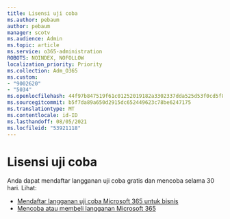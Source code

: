 ```yaml
---
title: Lisensi uji coba
ms.author: pebaum
author: pebaum
manager: scotv
ms.audience: Admin
ms.topic: article
ms.service: o365-administration
ROBOTS: NOINDEX, NOFOLLOW
localization_priority: Priority
ms.collection: Adm_O365
ms.custom:
- "9002620"
- "5034"
ms.openlocfilehash: 44f97b847519f61c01252019182a3302337dda525d53f0cd5f82e3682218a81e
ms.sourcegitcommit: b5f7da89a650d2915dc652449623c78be6247175
ms.translationtype: MT
ms.contentlocale: id-ID
ms.lasthandoff: 08/05/2021
ms.locfileid: "53921118"
---
```

# <a name="trial-license"></a>Lisensi uji coba

Anda dapat mendaftar langganan uji coba gratis dan mencoba selama 30 hari. Lihat:

- [Mendaftar langganan uji coba Microsoft 365 untuk bisnis](https://docs.microsoft.com/microsoft-365/commerce/sign-up-for-office-365-trial?view=o365-worldwide)
- [Mencoba atau membeli langganan Microsoft 365](https://docs.microsoft.com/microsoft-365/commerce/try-or-buy-microsoft-365?view=o365-worldwide)
